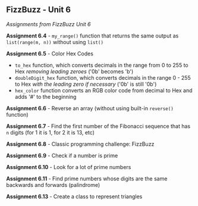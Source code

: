 ## FizzBuzz - Unit 6
*Assignments from FizzBuzz Unit 6*

**Assignment 6.4** - `my_range()` function that returns the same output as `list(range(m, n))` without using `list()`

**Assignment 6.5** - Color Hex Codes
 - `to_hex` function, which converts decimals in the range from 0 to 255 to Hex *removing leading zeroes* ('0b' becomes 'b')
 - `doubleDigit_hex` function, which converts decimals in the range 0 - 255 to Hex *with the leading zero if necessary* ('0b' is still '0b')
 - `hex_color` function converts an RGB color code from decimal to Hex and adds '#' to the beginning

**Assignment 6.6** - Reverse an array (without using built-in `reverse()` function)

**Assignment 6.7** - Find the first number of the Fibonacci sequence that has `n` digits (for 1 it is 1, for 2 it is 13, etc)

**Assignment 6.8** - Classic programming challenge: FizzBuzz

**Assignment 6.9** - Check if a number is prime

**Assignment 6.10** - Look for a lot of prime numbers

**Assignment 6.11** - Find prime numbers whose digits are the same backwards and forwards (palindrome)

**Assignment 6.13** - Create a class to represent triangles
